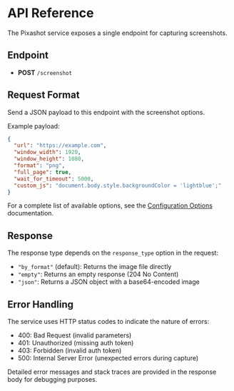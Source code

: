 # API Reference

The Pixashot service exposes a single endpoint for capturing screenshots.

## Endpoint

- **POST** `/screenshot`

## Request Format

Send a JSON payload to this endpoint with the screenshot options.

Example payload:

```json
{
  "url": "https://example.com",
  "window_width": 1920,
  "window_height": 1080,
  "format": "png",
  "full_page": true,
  "wait_for_timeout": 5000,
  "custom_js": "document.body.style.backgroundColor = 'lightblue';"
}
```

For a complete list of available options, see the [Configuration Options](configuration-options.md) documentation.

## Response

The response type depends on the `response_type` option in the request:

- `"by_format"` (default): Returns the image file directly
- `"empty"`: Returns an empty response (204 No Content)
- `"json"`: Returns a JSON object with a base64-encoded image

## Error Handling

The service uses HTTP status codes to indicate the nature of errors:

- 400: Bad Request (invalid parameters)
- 401: Unauthorized (missing auth token)
- 403: Forbidden (invalid auth token)
- 500: Internal Server Error (unexpected errors during capture)

Detailed error messages and stack traces are provided in the response body for debugging purposes.